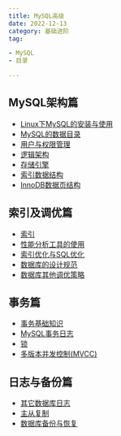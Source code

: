 ```yaml
---
title: MySQL高级
date: 2022-12-13
category: 基础进阶
tag:

- MySQL
- 目录

---
```


## **MySQL架构篇**

- [Linux下MySQL的安装与使用](setup-linux.md)
- [MySQL的数据目录](data-dir.md)
- [用户与权限管理](user.md)
- [逻辑架构](logical-architecture.md)
- [存储引擎](engines.md)
- [索引数据结构](indexes.md)
- [InnoDB数据页结构](InnoDB.md)

## **索引及调优篇**

- [索引](index-create.md)
- [性能分析工具的使用](slow-query.md)
- [索引优化与SQL优化](optimize.md)
- [数据库的设计规范](NF.md)
- [数据库其他调优策略](other.md)

## **事务篇**

- [事务基础知识](transaction.md)
- [MySQL事务日志]()
- [锁]()
- [多版本并发控制(MVCC)]()

## **日志与备份篇**

- [其它数据库日志]()
- [主从复制]()
- [数据库备份与恢复]()
